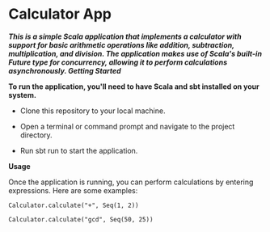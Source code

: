 # Calculator App #

***This is a simple Scala application that implements a calculator with support for basic arithmetic operations like addition, subtraction, multiplication, and division. The application makes use of Scala's built-in Future type for concurrency, allowing it to perform calculations asynchronously.
Getting Started***

**To run the application, you'll need to have Scala and sbt installed on your system.**

* Clone this repository to your local machine.

* Open a terminal or command prompt and navigate to the project directory.

* Run sbt run to start the application.

**Usage**

Once the application is running, you can perform calculations by entering expressions. Here are some examples:

```
Calculator.calculate("+", Seq(1, 2))
```

```
Calculator.calculate("gcd", Seq(50, 25))
```
